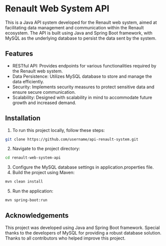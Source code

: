 # Renault Web System API
This is a Java API system developed for the Renault web system, aimed at facilitating data management and communication within the Renault ecosystem. The API is built using Java and Spring Boot framework, with MySQL as the underlying database to persist the data sent by the system.

## Features

- RESTful API: Provides endpoints for various functionalities required by the Renault web system.
- Data Persistence: Utilizes MySQL database to store and manage the data efficiently.
- Security: Implements security measures to protect sensitive data and ensure secure communication.
- Scalability: Designed with scalability in mind to accommodate future growth and increased demand.
  
## Installation
1. To run this project locally, follow these steps:

```bash
git clone https://github.com/username/api-renault-system.git
```
2. Navigate to the project directory:
```bash
cd renault-web-system-api
```
3. Configure the MySQL database settings in application.properties file.
4. Build the project using Maven:
```bash
mvn clean install
```
5. Run the application:
```bash
mvn spring-boot:run
```
## Acknowledgements
This project was developed using Java and Spring Boot framework.
Special thanks to the developers of MySQL for providing a robust database solution.
Thanks to all contributors who helped improve this project.
